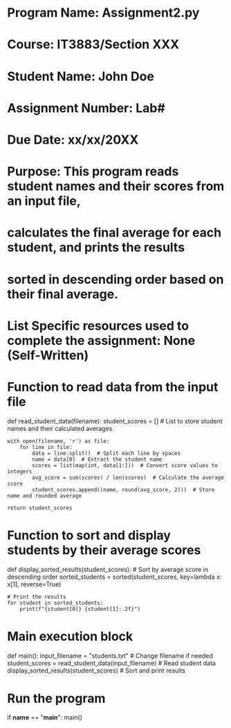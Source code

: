 # Program Name: Assignment2.py
# Course: IT3883/Section XXX
# Student Name: John Doe
# Assignment Number: Lab#
# Due Date: xx/xx/20XX
# Purpose: This program reads student names and their scores from an input file,
# calculates the final average for each student, and prints the results
# sorted in descending order based on their final average.
# List Specific resources used to complete the assignment: None (Self-Written)

# Function to read data from the input file
def read_student_data(filename):
    student_scores = []  # List to store student names and their calculated averages
    
    with open(filename, 'r') as file:
        for line in file:
            data = line.split()  # Split each line by spaces
            name = data[0]  # Extract the student name
            scores = list(map(int, data[1:]))  # Convert score values to integers
            avg_score = sum(scores) / len(scores)  # Calculate the average score
            student_scores.append((name, round(avg_score, 2)))  # Store name and rounded average
    
    return student_scores

# Function to sort and display students by their average scores
def display_sorted_results(student_scores):
    # Sort by average score in descending order
    sorted_students = sorted(student_scores, key=lambda x: x[1], reverse=True)
    
    # Print the results
    for student in sorted_students:
        print(f"{student[0]} {student[1]:.2f}")

# Main execution block
def main():
    input_filename = "students.txt"  # Change filename if needed
    student_scores = read_student_data(input_filename)  # Read student data
    display_sorted_results(student_scores)  # Sort and print results

# Run the program
if __name__ == "__main__":
    main()
